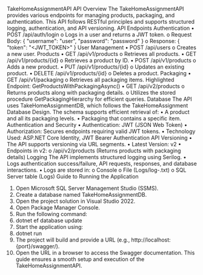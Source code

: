 TakeHomeAssignmentAPI
API Overview
The TakeHomeAssignmentAPI provides various endpoints for managing products, packaging, and authentication. This API follows RESTful principles and supports structured logging, authentication, and API versioning.
API Endpoints
Authentication
•	POST /api/auth/login 
o	Logs in a user and returns a JWT token.
o	Request Body: { "username": "user", "password": "password" }
o	Response: { "token": "<JWT_TOKEN>" }
User Management
•	POST /api/users 
o	Creates a new user.
Products
•	GET /api/v1/products 
o	Retrieves all products.
•	GET /api/v1/products/{id} 
o	Retrieves a product by ID.
•	POST /api/v1/products 
o	Adds a new product.
•	PUT /api/v1/products/{id} 
o	Updates an existing product.
•	DELETE /api/v1/products/{id} 
o	Deletes a product.
Packaging
•	GET /api/v1/packaging 
o	Retrieves all packaging items.
Highlighted Endpoint: GetProductsWithPackagingAsync()
•	GET /api/v2/products 
o	Returns products along with packaging details.
o	Utilizes the stored procedure GetPackagingHierarchy for efficient queries.
Database
The API uses TakeHomeAssignmentDB, which follows the TakeHomeAssignment Database Design. The schema supports efficient retrieval of:
•	A product and all its packaging levels.
•	Packaging that contains a specific item.
Authentication and Security
•	Authentication: JWT (JSON Web Token)
•	Authorization: Secures endpoints requiring valid JWT tokens.
•	Technology Used: ASP.NET Core Identity, JWT Bearer Authentication
API Versioning
•	The API supports versioning via URL segments.
•	Latest Version: v2
•	Endpoints in v2: 
o	/api/v2/products (Returns products with packaging details)
Logging
The API implements structured logging using Serilog.
•	Logs authentication success/failure, API requests, responses, and database interactions.
•	Logs are stored in: 
o	Console
o	File (Logs/log-.txt)
o	SQL Server table (Logs)
Guide to Running the Application
1.	Open Microsoft SQL Server Management Studio (SSMS).
2.	Create a database named TakeHomeAssignmentDB.
3.	Open the project solution in Visual Studio 2022.
4.	Open Package Manager Console.
5.	Run the following command: 
6.	dotnet ef database update
7.	Start the application using: 
8.	dotnet run
9.	The project will build and provide a URL (e.g., http://localhost:{port}/swagger/).
10.	Open the URL in a browser to access the Swagger documentation.
This guide ensures a smooth setup and execution of the TakeHomeAssignmentAPI.

